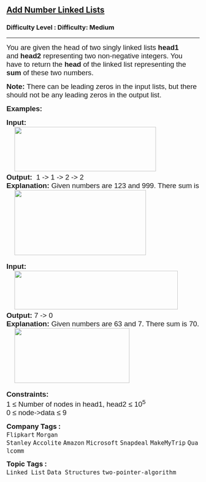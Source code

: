 <h2><a href="https://www.geeksforgeeks.org/problems/add-two-numbers-represented-by-linked-lists/1?page=3&category=Arrays,Strings,Linked%20List&sortBy=submissions">Add Number Linked Lists</a></h2><h3>Difficulty Level : Difficulty: Medium</h3><hr><div class="problems_problem_content__Xm_eO"><p><span style="font-size: 14pt; font-family: arial, helvetica, sans-serif;">You are given the head of two singly linked lists <strong>head1</strong> and&nbsp;</span><strong style="font-family: arial, helvetica, sans-serif; font-size: 18.6667px;">head2</strong><strong style="font-family: arial, helvetica, sans-serif; font-size: 14pt;">&nbsp;</strong><span style="font-family: arial, helvetica, sans-serif; font-size: 14pt;">representing two non-negative integers. You have to return the </span><strong style="font-family: arial, helvetica, sans-serif; font-size: 14pt;">head</strong><span style="font-family: arial, helvetica, sans-serif; font-size: 14pt;"> of the linked list representing the <strong>sum</strong> of these two numbers.</span></p>
<p><span style="font-size: 14pt; font-family: arial, helvetica, sans-serif;"><strong>Note:&nbsp;</strong>There can be leading zeros in the input lists, but there should not be any leading zeros in the output list.</span></p>
<p><span style="font-size: 14pt; font-family: arial, helvetica, sans-serif;"><strong>Examples:</strong></span></p>
<pre><span style="font-size: 14pt; font-family: arial, helvetica, sans-serif;"><strong>Input: <br></strong> &nbsp; &nbsp;<img src="https://media.geeksforgeeks.org/img-practice/prod/addEditProblem/700043/Web/Other/blobid0_1756528595.webp" width="369" height="116"><br><strong>Output:  </strong>1 -&gt; 1 -&gt; 2 -&gt; 2<strong>
Explanation: </strong>Given numbers are 123 and 999. There sum is 1122.<br> &nbsp; &nbsp;<img src="https://media.geeksforgeeks.org/img-practice/prod/addEditProblem/700043/Web/Other/blobid1_1756528625.webp" width="343" height="170"><br></span></pre>
<pre><span style="font-size: 14pt; font-family: arial, helvetica, sans-serif;"><strong>Input: <br></strong>    <img src="https://media.geeksforgeeks.org/img-practice/prod/addEditProblem/904503/Web/Other/blobid2_1756118387.webp" width="426" height="101"><br><strong>Output: </strong>7 -&gt; 0 <br><strong>Explanation: </strong>Given numbers are 63 and 7. There sum is 70.<br>    <img src="https://media.geeksforgeeks.org/img-practice/prod/addEditProblem/904503/Web/Other/blobid0_1756117472.webp" width="300" height="143"></span></pre>
<p><span style="font-size: 14pt; font-family: arial, helvetica, sans-serif;"><strong>Constraints:</strong></span><br><span style="font-size: 14pt; font-family: arial, helvetica, sans-serif;">1 ≤ Number of nodes in head1, head2</span><span style="font-family: arial, helvetica, sans-serif; font-size: 14pt;"> ≤ 10<sup>5</sup></span><sup style="font-family: arial, helvetica, sans-serif;"><br></sup><span style="font-size: 14pt; font-family: arial, helvetica, sans-serif;">0 ≤ node</span><span style="font-family: arial, helvetica, sans-serif; font-size: 18.6667px;">-&gt;data</span><span style="font-family: arial, helvetica, sans-serif; font-size: 14pt;"> ≤ 9</span></p></div><p><span style=font-size:18px><strong>Company Tags : </strong><br><code>Flipkart</code>&nbsp;<code>Morgan Stanley</code>&nbsp;<code>Accolite</code>&nbsp;<code>Amazon</code>&nbsp;<code>Microsoft</code>&nbsp;<code>Snapdeal</code>&nbsp;<code>MakeMyTrip</code>&nbsp;<code>Qualcomm</code>&nbsp;<br><p><span style=font-size:18px><strong>Topic Tags : </strong><br><code>Linked List</code>&nbsp;<code>Data Structures</code>&nbsp;<code>two-pointer-algorithm</code>&nbsp;